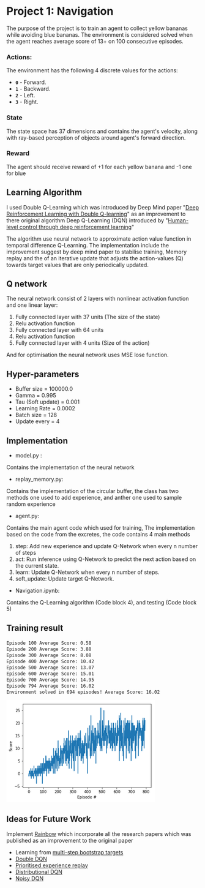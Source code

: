# Project 1: Navigation

The purpose of the project is to train an agent to collect yellow bananas while avoiding blue bananas. The environment is considered solved when the agent reaches average score of 13+ on 100 consecutive episodes.


### Actions:

The environment has the following 4 discrete values for the actions:

- **`0`** - Forward.
- **`1`** - Backward.
- **`2`** - Left.
- **`3`** - Right.

### State

The state space has 37 dimensions and contains the agent's velocity, along with ray-based perception of objects around agent's forward direction.

### Reward

The agent should receive reward of +1 for each yellow banana and -1 one for blue

## Learning Algorithm

I used Double Q-Learning which was introduced by Deep Mind paper "[Deep Reinforcement Learning with Double Q-learning](https://arxiv.org/pdf/1509.06461.pdf")" as an improvement to there original algorithm Deep Q-Learning (DQN) introduced by "[Human-level control through deep reinforcement learning](https://storage.googleapis.com/deepmind-media/dqn/DQNNaturePaper.pdf")"

The algorithm use neural network to approximate action value function in temporal difference Q-Learning. The implementation include the improvement suggest by deep mind paper to stabilise training, Memory replay and the of an iterative update that adjusts the action-values (Q) towards target values that are only periodically updated.

## Q network

The  neural network consist of 2  layers with nonlinear activation function and one linear layer:

1. Fully connected layer with 37 units (The size of the state)
2. Relu activation function
3. Fully connected layer with 64 units
4. Relu activation function
5. Fully connected layer with 4 units (Size of the action)

And for optimisation the neural network uses MSE lose function.

## Hyper-parameters

- Buffer size       = 100000.0
- Gamma             = 0.995
- Tau (Soft update) = 0.001
- Learning Rate     = 0.0002
- Batch size        = 128
- Update every      = 4

## Implementation

- model.py :  

Contains the implementation of the neural network

- replay_memory.py:

Contains the implementation of the circular buffer, the class has two methods one used to add experience, and anther one used to sample random experience

- agent.py:

Contains the main agent code which used for training, The implementation based on the code from the excretes, the code contains 4 main methods

1. step:  Add new experience and update Q-Network when every n number of steps
2. act: Run inference using Q-Network to predict the next action based on the current state.
3. learn: Update Q-Network when every n number of steps.
4. soft_update: Update target Q-Network.

- Navigation.ipynb:

Contains the Q-Learning algorithm (Code block 4), and testing (Code block 5)


## Training result

```console
Episode 100	Average Score: 0.58
Episode 200	Average Score: 3.88
Episode 300	Average Score: 8.08
Episode 400	Average Score: 10.42
Episode 500	Average Score: 13.07
Episode 600	Average Score: 15.01
Episode 700	Average Score: 14.95
Episode 794	Average Score: 16.02
Environment solved in 694 episodes!	Average Score: 16.02
```

![Training Result](training-result.png)

## Ideas for Future Work

Implement [Rainbow](https://arxiv.org/abs/1710.02298") which incorporate all the research papers which was published as an improvement to the original paper
- Learning from [multi-step bootstrap targets ](https://arxiv.org/abs/1602.01783")
- [Double DQN](https://www.ri.cmu.edu/pub_files/pub1/thrun_sebastian_1993_1/thrun_sebastian_1993_1.pdf")
- [Prioritised experience replay](https://arxiv.org/abs/1511.05952")
- [Distributional DQN](https://arxiv.org/abs/1707.06887")
- [Noisy DQN](https://arxiv.org/abs/1706.10295")
